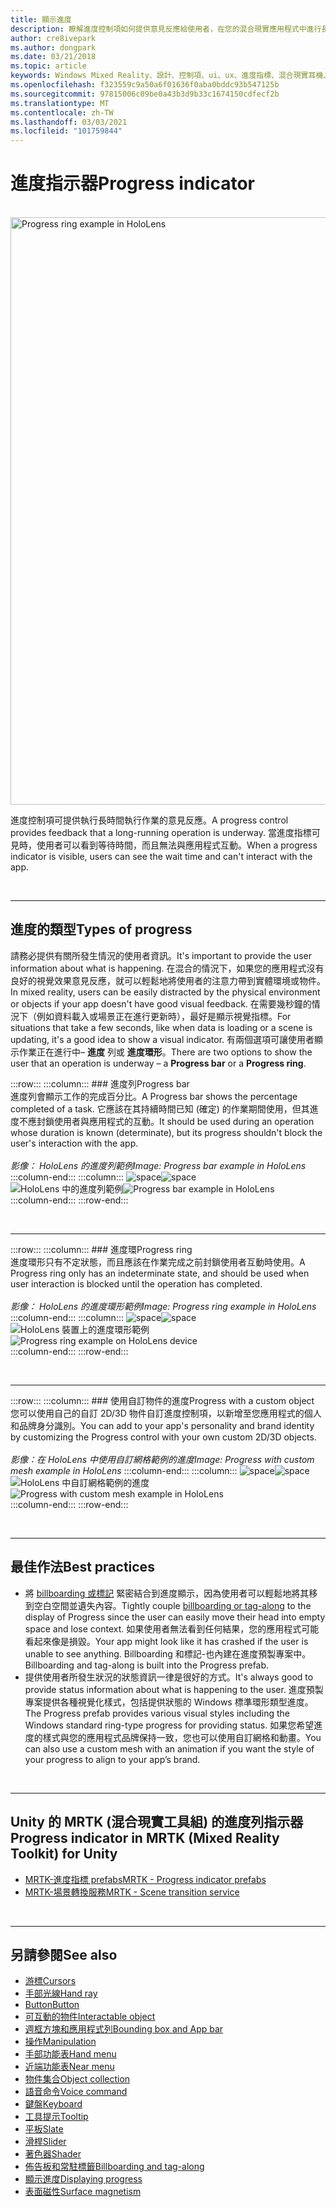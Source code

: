 ```yaml
---
title: 顯示進度
description: 瞭解進度控制項如何提供意見反應給使用者，在您的混合現實應用程式中進行長時間執行的作業。
author: cre8ivepark
ms.author: dongpark
ms.date: 03/21/2018
ms.topic: article
keywords: Windows Mixed Reality、設計、控制項、ui、ux、進度指標、混合現實耳機、windows mixed reality 耳機、虛擬實境耳機、HoloLens、MRTK、混合現實工具組
ms.openlocfilehash: f323559c9a50a6f01636f0aba0bddc93b547125b
ms.sourcegitcommit: 97815006c09be0a43b3d9b33c1674150cdfecf2b
ms.translationtype: MT
ms.contentlocale: zh-TW
ms.lasthandoff: 03/03/2021
ms.locfileid: "101759844"
---
```

# <a name="progress-indicator"></a><span data-ttu-id="8d21e-104">進度指示器</span><span class="sxs-lookup"><span data-stu-id="8d21e-104">Progress indicator</span></span>

<br>

<img src="images/MRTK_ProgressIndicator.gif" alt="Progress ring example in HoloLens" width="940px">

<span data-ttu-id="8d21e-105">進度控制項可提供執行長時間執行作業的意見反應。</span><span class="sxs-lookup"><span data-stu-id="8d21e-105">A progress control provides feedback that a long-running operation is underway.</span></span> <span data-ttu-id="8d21e-106">當進度指標可見時，使用者可以看到等待時間，而且無法與應用程式互動。</span><span class="sxs-lookup"><span data-stu-id="8d21e-106">When a progress indicator is visible, users can see the wait time and can't interact with the app.</span></span>

<br>

---

## <a name="types-of-progress"></a><span data-ttu-id="8d21e-107">進度的類型</span><span class="sxs-lookup"><span data-stu-id="8d21e-107">Types of progress</span></span>

<span data-ttu-id="8d21e-108">請務必提供有關所發生情況的使用者資訊。</span><span class="sxs-lookup"><span data-stu-id="8d21e-108">It's important to provide the user information about what is happening.</span></span> <span data-ttu-id="8d21e-109">在混合的情況下，如果您的應用程式沒有良好的視覺效果意見反應，就可以輕鬆地將使用者的注意力帶到實體環境或物件。</span><span class="sxs-lookup"><span data-stu-id="8d21e-109">In mixed reality, users can be easily distracted by the physical environment or objects if your app doesn't have good visual feedback.</span></span> <span data-ttu-id="8d21e-110">在需要幾秒鐘的情況下（例如資料載入或場景正在進行更新時），最好是顯示視覺指標。</span><span class="sxs-lookup"><span data-stu-id="8d21e-110">For situations that take a few seconds, like when data is loading or a scene is updating, it's a good idea to show a visual indicator.</span></span> <span data-ttu-id="8d21e-111">有兩個選項可讓使用者顯示作業正在進行中– **進度** 列或 **進度環形**。</span><span class="sxs-lookup"><span data-stu-id="8d21e-111">There are two options to show the user that an operation is underway – a **Progress bar** or a **Progress ring**.</span></span>

:::row:::
    :::column:::
        ### <a name="progress-barbr"></a><span data-ttu-id="8d21e-112">進度列</span><span class="sxs-lookup"><span data-stu-id="8d21e-112">Progress bar</span></span><br>
        <span data-ttu-id="8d21e-113">進度列會顯示工作的完成百分比。</span><span class="sxs-lookup"><span data-stu-id="8d21e-113">A Progress bar shows the percentage completed of a task.</span></span> <span data-ttu-id="8d21e-114">它應該在其持續時間已知 (確定) 的作業期間使用，但其進度不應封鎖使用者與應用程式的互動。</span><span class="sxs-lookup"><span data-stu-id="8d21e-114">It should be used during an operation whose duration is known (determinate), but its progress shouldn't block the user's interaction with the app.</span></span><br>
        <br>
        <span data-ttu-id="8d21e-115">*影像： HoloLens 的進度列範例*</span><span class="sxs-lookup"><span data-stu-id="8d21e-115">*Image: Progress bar example in HoloLens*</span></span>
    :::column-end:::
        :::column:::
        <span data-ttu-id="8d21e-116">![space](images/spacer-20x582.png)</span><span class="sxs-lookup"><span data-stu-id="8d21e-116">![space](images/spacer-20x582.png)</span></span><br>
       <span data-ttu-id="8d21e-117">![HoloLens 中的進度列範例](images/640px-progressbar.jpg)</span><span class="sxs-lookup"><span data-stu-id="8d21e-117">![Progress bar example in HoloLens](images/640px-progressbar.jpg)</span></span><br>
    :::column-end:::
:::row-end:::

<br>

---

:::row:::
    :::column:::
        ### <a name="progress-ringbr"></a><span data-ttu-id="8d21e-118">進度環</span><span class="sxs-lookup"><span data-stu-id="8d21e-118">Progress ring</span></span><br>
        <span data-ttu-id="8d21e-119">進度環形只有不定狀態，而且應該在作業完成之前封鎖使用者互動時使用。</span><span class="sxs-lookup"><span data-stu-id="8d21e-119">A Progress ring only has an indeterminate state, and should be used when user interaction is blocked until the operation has completed.</span></span><br>
        <br>
        <span data-ttu-id="8d21e-120">*影像： HoloLens 的進度環形範例*</span><span class="sxs-lookup"><span data-stu-id="8d21e-120">*Image: Progress ring example in HoloLens*</span></span>
    :::column-end:::
        :::column:::
        <span data-ttu-id="8d21e-121">![space](images/spacer-20x582.png)</span><span class="sxs-lookup"><span data-stu-id="8d21e-121">![space](images/spacer-20x582.png)</span></span><br>
       <span data-ttu-id="8d21e-122">![HoloLens 裝置上的進度環形範例](images/640px-progressring.jpg)</span><span class="sxs-lookup"><span data-stu-id="8d21e-122">![Progress ring example on HoloLens device](images/640px-progressring.jpg)</span></span><br>
    :::column-end:::
:::row-end:::

<br>

---

:::row:::
    :::column:::
        ### <a name="progress-with-a-custom-objectbr"></a><span data-ttu-id="8d21e-123">使用自訂物件的進度</span><span class="sxs-lookup"><span data-stu-id="8d21e-123">Progress with a custom object</span></span><br>
        <span data-ttu-id="8d21e-124">您可以使用自己的自訂 2D/3D 物件自訂進度控制項，以新增至您應用程式的個人和品牌身分識別。</span><span class="sxs-lookup"><span data-stu-id="8d21e-124">You can add to your app's personality and brand identity by customizing the Progress control with your own custom 2D/3D objects.</span></span><br>
        <br>
        <span data-ttu-id="8d21e-125">*影像：在 HoloLens 中使用自訂網格範例的進度*</span><span class="sxs-lookup"><span data-stu-id="8d21e-125">*Image: Progress with custom mesh example in HoloLens*</span></span>
    :::column-end:::
        :::column:::
        <span data-ttu-id="8d21e-126">![space](images/spacer-20x582.png)</span><span class="sxs-lookup"><span data-stu-id="8d21e-126">![space](images/spacer-20x582.png)</span></span><br>
       <span data-ttu-id="8d21e-127">![HoloLens 中自訂網格範例的進度](images/640px-progresscustom.jpg)</span><span class="sxs-lookup"><span data-stu-id="8d21e-127">![Progress with custom mesh example in HoloLens](images/640px-progresscustom.jpg)</span></span><br>
    :::column-end:::
:::row-end:::

<br>

---

## <a name="best-practices"></a><span data-ttu-id="8d21e-128">最佳作法</span><span class="sxs-lookup"><span data-stu-id="8d21e-128">Best practices</span></span>

* <span data-ttu-id="8d21e-129">將 [billboarding 或標記](billboarding-and-tag-along.md) 緊密結合到進度顯示，因為使用者可以輕鬆地將其移到空白空間並遺失內容。</span><span class="sxs-lookup"><span data-stu-id="8d21e-129">Tightly couple [billboarding or tag-along](billboarding-and-tag-along.md) to the display of Progress since the user can easily move their head into empty space and lose context.</span></span> <span data-ttu-id="8d21e-130">如果使用者無法看到任何結果，您的應用程式可能看起來像是損毀。</span><span class="sxs-lookup"><span data-stu-id="8d21e-130">Your app might look like it has crashed if the user is unable to see anything.</span></span> <span data-ttu-id="8d21e-131">Billboarding 和標記-也內建在進度預製專案中。</span><span class="sxs-lookup"><span data-stu-id="8d21e-131">Billboarding and tag-along is built into the Progress prefab.</span></span>
* <span data-ttu-id="8d21e-132">提供使用者所發生狀況的狀態資訊一律是很好的方式。</span><span class="sxs-lookup"><span data-stu-id="8d21e-132">It's always good to provide status information about what is happening to the user.</span></span> <span data-ttu-id="8d21e-133">進度預製專案提供各種視覺化樣式，包括提供狀態的 Windows 標準環形類型進度。</span><span class="sxs-lookup"><span data-stu-id="8d21e-133">The Progress prefab provides various visual styles including the Windows standard ring-type progress for providing status.</span></span> <span data-ttu-id="8d21e-134">如果您希望進度的樣式與您的應用程式品牌保持一致，您也可以使用自訂網格和動畫。</span><span class="sxs-lookup"><span data-stu-id="8d21e-134">You can also use a custom mesh with an animation if you want the style of your progress to align to your app’s brand.</span></span>

<br>

---

## <a name="progress-indicator-in-mrtk-mixed-reality-toolkit-for-unity"></a><span data-ttu-id="8d21e-135">Unity 的 MRTK (混合現實工具組) 的進度列指示器</span><span class="sxs-lookup"><span data-stu-id="8d21e-135">Progress indicator in MRTK (Mixed Reality Toolkit) for Unity</span></span>

* [<span data-ttu-id="8d21e-136">MRTK-進度指標 prefabs</span><span class="sxs-lookup"><span data-stu-id="8d21e-136">MRTK - Progress indicator prefabs</span></span>](https://github.com/microsoft/MixedRealityToolkit-Unity/tree/mrtk_release/Assets/MRTK/SDK/Features/UX/Prefabs/ProgressIndicators)
* [<span data-ttu-id="8d21e-137">MRTK-場景轉換服務</span><span class="sxs-lookup"><span data-stu-id="8d21e-137">MRTK - Scene transition service</span></span>](https://docs.microsoft.com/windows/mixed-reality/mrtk-docs/features/extensions/scene-transition-service.md)


<br>

---

## <a name="see-also"></a><span data-ttu-id="8d21e-138">另請參閱</span><span class="sxs-lookup"><span data-stu-id="8d21e-138">See also</span></span>

* [<span data-ttu-id="8d21e-139">游標</span><span class="sxs-lookup"><span data-stu-id="8d21e-139">Cursors</span></span>](cursors.md)
* [<span data-ttu-id="8d21e-140">手部光線</span><span class="sxs-lookup"><span data-stu-id="8d21e-140">Hand ray</span></span>](point-and-commit.md)
* [<span data-ttu-id="8d21e-141">Button</span><span class="sxs-lookup"><span data-stu-id="8d21e-141">Button</span></span>](button.md)
* [<span data-ttu-id="8d21e-142">可互動的物件</span><span class="sxs-lookup"><span data-stu-id="8d21e-142">Interactable object</span></span>](interactable-object.md)
* [<span data-ttu-id="8d21e-143">週框方塊和應用程式列</span><span class="sxs-lookup"><span data-stu-id="8d21e-143">Bounding box and App bar</span></span>](app-bar-and-bounding-box.md)
* [<span data-ttu-id="8d21e-144">操作</span><span class="sxs-lookup"><span data-stu-id="8d21e-144">Manipulation</span></span>](direct-manipulation.md)
* [<span data-ttu-id="8d21e-145">手部功能表</span><span class="sxs-lookup"><span data-stu-id="8d21e-145">Hand menu</span></span>](hand-menu.md)
* [<span data-ttu-id="8d21e-146">近端功能表</span><span class="sxs-lookup"><span data-stu-id="8d21e-146">Near menu</span></span>](near-menu.md)
* [<span data-ttu-id="8d21e-147">物件集合</span><span class="sxs-lookup"><span data-stu-id="8d21e-147">Object collection</span></span>](object-collection.md)
* [<span data-ttu-id="8d21e-148">語音命令</span><span class="sxs-lookup"><span data-stu-id="8d21e-148">Voice command</span></span>](voice-input.md)
* [<span data-ttu-id="8d21e-149">鍵盤</span><span class="sxs-lookup"><span data-stu-id="8d21e-149">Keyboard</span></span>](keyboard.md)
* [<span data-ttu-id="8d21e-150">工具提示</span><span class="sxs-lookup"><span data-stu-id="8d21e-150">Tooltip</span></span>](tooltip.md)
* [<span data-ttu-id="8d21e-151">平板</span><span class="sxs-lookup"><span data-stu-id="8d21e-151">Slate</span></span>](slate.md)
* [<span data-ttu-id="8d21e-152">滑桿</span><span class="sxs-lookup"><span data-stu-id="8d21e-152">Slider</span></span>](slider.md)
* [<span data-ttu-id="8d21e-153">著色器</span><span class="sxs-lookup"><span data-stu-id="8d21e-153">Shader</span></span>](shader.md)
* [<span data-ttu-id="8d21e-154">佈告板和常駐標籤</span><span class="sxs-lookup"><span data-stu-id="8d21e-154">Billboarding and tag-along</span></span>](billboarding-and-tag-along.md)
* [<span data-ttu-id="8d21e-155">顯示進度</span><span class="sxs-lookup"><span data-stu-id="8d21e-155">Displaying progress</span></span>](progress.md)
* [<span data-ttu-id="8d21e-156">表面磁性</span><span class="sxs-lookup"><span data-stu-id="8d21e-156">Surface magnetism</span></span>](surface-magnetism.md)
